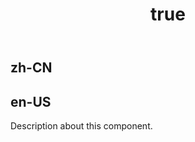 ﻿---
order: 0
title:
  zh-CN: 矩形树图
  en-US: Treemap
---

## zh-CN

## en-US

Description about this component.
